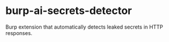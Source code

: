 # burp-ai-secrets-detector
Burp extension that automatically detects leaked secrets in HTTP responses. 
